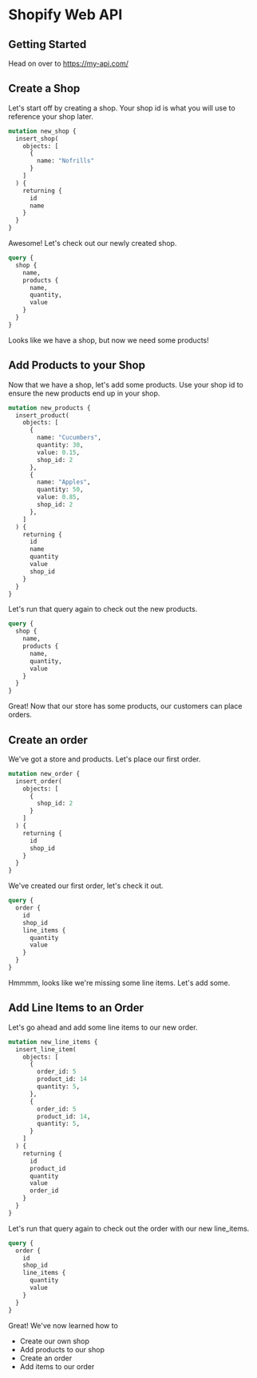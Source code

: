 # Shopify Web API


## Getting Started
Head on over to https://my-api.com/

## Create a Shop
Let's start off by creating a shop.  Your shop id is what you will use to reference your shop later.
```graphql
mutation new_shop {
  insert_shop(
    objects: [
      {
        name: "Nofrills"
      }
    ]
  ) {
    returning {
      id
      name
    }
  }
}	
```
Awesome!  Let's check out our newly created shop.
```graphql
query {
  shop {
    name,
    products {
      name,
      quantity,
      value
    }
  }
}
```
Looks like we have a shop, but now we need some products!   

## Add Products to your Shop
Now that we have a shop, let's add some products.  Use your shop id to ensure the new products end up in your shop.
```graphql
mutation new_products {
  insert_product(
    objects: [
      {
        name: "Cucumbers",
        quantity: 30,
        value: 0.15,
        shop_id: 2
      },
      {
        name: "Apples",
        quantity: 50,
        value: 0.85,
        shop_id: 2
      },
    ]
  ) {
    returning {
      id
      name
      quantity
      value
      shop_id
    }
  }
}
```
Let's run that query again to check out the new products.
```graphql
query {
  shop {
    name,
    products {
      name,
      quantity,
      value
    }
  }
}
```
Great!  Now that our store has some products, our customers can place orders.

## Create an order
We've got a store and products.  Let's place our first order.
```graphql
mutation new_order {
  insert_order(
    objects: [
      {
        shop_id: 2
      }
    ]
  ) {
    returning {
      id
      shop_id
    }
  }
}
```
We've created our first order, let's check it out.
```graphql
query {
  order {
    id
    shop_id
    line_items {
      quantity
      value
    }
  }
}
```
Hmmmm, looks like we're missing some line items.  Let's add some.
## Add Line Items to an Order
Let's go ahead and add some line items to our new order.
```graphql
mutation new_line_items {
  insert_line_item(
    objects: [
      {
        order_id: 5
        product_id: 14
        quantity: 5,
      },
      {
        order_id: 5
        product_id: 14,
        quantity: 5,
      }
    ]
  ) {
    returning {
      id
      product_id
      quantity
      value
      order_id
    }
  }
}
```
Let's run that query again to check out the order with our new line_items.
```graphql
query {
  order {
    id
    shop_id
    line_items {
      quantity
      value
    }
  }
}
```

Great!  We've now learned how to
* Create our own shop
* Add products to our shop
* Create an order
* Add items to our order

